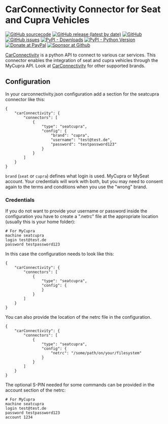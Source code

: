 

# CarConnectivity Connector for Seat and Cupra Vehicles
[![GitHub sourcecode](https://img.shields.io/badge/Source-GitHub-green)](https://github.com/tillsteinbach/CarConnectivity-connector-seatcupra/)
[![GitHub release (latest by date)](https://img.shields.io/github/v/release/tillsteinbach/CarConnectivity-connector-seatcupra)](https://github.com/tillsteinbach/CarConnectivity-connector-seatcupra/releases/latest)
[![GitHub](https://img.shields.io/github/license/tillsteinbach/CarConnectivity-connector-seatcupra)](https://github.com/tillsteinbach/CarConnectivity-connector-seatcupra/blob/master/LICENSE)
[![GitHub issues](https://img.shields.io/github/issues/tillsteinbach/CarConnectivity-connector-seatcupra)](https://github.com/tillsteinbach/CarConnectivity-connector-seatcupra/issues)
[![PyPI - Downloads](https://img.shields.io/pypi/dm/carconnectivity-connector-seatcupra?label=PyPI%20Downloads)](https://pypi.org/project/carconnectivity-connector-seatcupra/)
[![PyPI - Python Version](https://img.shields.io/pypi/pyversions/carconnectivity-connector-seatcupra)](https://pypi.org/project/carconnectivity-connector-seatcupra/)
[![Donate at PayPal](https://img.shields.io/badge/Donate-PayPal-2997d8)](https://www.paypal.com/donate?hosted_button_id=2BVFF5GJ9SXAJ)
[![Sponsor at Github](https://img.shields.io/badge/Sponsor-GitHub-28a745)](https://github.com/sponsors/tillsteinbach)

[CarConnectivity](https://github.com/tillsteinbach/CarConnectivity) is a python API to connect to various car services. This connector enables the integration of seat and cupra vehicles through the MyCupra API. Look at [CarConnectivity](https://github.com/tillsteinbach/CarConnectivity) for other supported brands.

## Configuration
In your carconnectivity.json configuration add a section for the seatcupra connector like this:
```
{
    "carConnectivity": {
        "connectors": [
            {
                "type": "seatcupra",
                "config": {
                    "brand": "cupra",
                    "username": "test@test.de",
                    "password": "testpassword123"
                }
            }
        ]
    }
}
```
`brand` (`seat` or `cupra`) defines what login is used. MyCupra or MySeat account. Your credentials will work with both, but you may need to consent again to the terms and conditions when you use the "wrong" brand.

### Credentials
If you do not want to provide your username or password inside the configuration you have to create a ".netrc" file at the appropriate location (usually this is your home folder):
```
# For MyCupra
machine seatcupra
login test@test.de
password testpassword123
```
In this case the configuration needs to look like this:
```
{
    "carConnectivity": {
        "connectors": [
            {
                "type": "seatcupra",
                "config": {
                }
            }
        ]
    }
}
```

You can also provide the location of the netrc file in the configuration.
```
{
    "carConnectivity": {
        "connectors": [
            {
                "type": "seatcupra",
                "config": {
                    "netrc": "/some/path/on/your/filesystem"
                }
            }
        ]
    }
}
```
The optional S-PIN needed for some commands can be provided in the account section of the netrc:
```
# For MyCupra
machine seatcupra
login test@test.de
password testpassword123
account 1234
```

